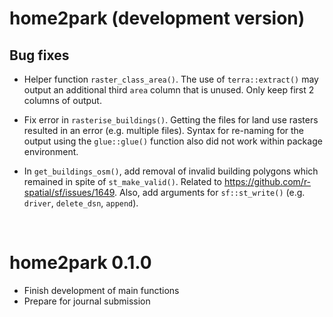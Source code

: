 
# home2park (development version)


## Bug fixes 
* Helper function `raster_class_area()`. The use of `terra::extract()` may output an additional third `area` column that is unused. Only keep first 2 columns of output.

* Fix error in `rasterise_buildings()`. Getting the files for land use rasters resulted in an error (e.g. multiple files). Syntax for re-naming for the output using the `glue::glue()` function also did not work within package environment.

* In `get_buildings_osm()`, add removal of invalid building polygons which remained in spite of `st_make_valid()`. Related to https://github.com/r-spatial/sf/issues/1649. Also, add arguments for `sf::st_write()` (e.g. `driver`, `delete_dsn`, `append`).

<br>

# home2park 0.1.0

* Finish development of main functions
* Prepare for journal submission
